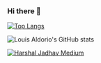 ### Hi there 👋

[![Top Langs](https://github-readme-stats.vercel.app/api/top-langs/?username=LouisAldorio&exclude_repo=github-readme-stats,anuraghazra.github.io&hide=scss,less,php,html,css)](https://github.com/anuraghazra/github-readme-stats)

![Louis Aldorio's GitHub stats](https://github-readme-stats.vercel.app/api?username=LouisAldorio&show_icons=true&theme=radical)

[![Harshal Jadhav Medium](https://mediumblog-cards.vercel.app/getMediumBlogs?username=louisaldorio)](https://medium.com/@louisaldorio)
